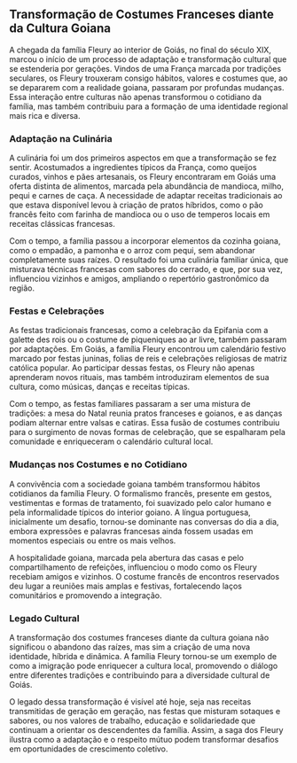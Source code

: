 ## Transformação de Costumes Franceses diante da Cultura Goiana

A chegada da família Fleury ao interior de Goiás, no final do século XIX, marcou o início de um processo de adaptação e transformação cultural que se estenderia por gerações. Vindos de uma França marcada por tradições seculares, os Fleury trouxeram consigo hábitos, valores e costumes que, ao se depararem com a realidade goiana, passaram por profundas mudanças. Essa interação entre culturas não apenas transformou o cotidiano da família, mas também contribuiu para a formação de uma identidade regional mais rica e diversa.

### Adaptação na Culinária

A culinária foi um dos primeiros aspectos em que a transformação se fez sentir. Acostumados a ingredientes típicos da França, como queijos curados, vinhos e pães artesanais, os Fleury encontraram em Goiás uma oferta distinta de alimentos, marcada pela abundância de mandioca, milho, pequi e carnes de caça. A necessidade de adaptar receitas tradicionais ao que estava disponível levou à criação de pratos híbridos, como o pão francês feito com farinha de mandioca ou o uso de temperos locais em receitas clássicas francesas.

Com o tempo, a família passou a incorporar elementos da cozinha goiana, como o empadão, a pamonha e o arroz com pequi, sem abandonar completamente suas raízes. O resultado foi uma culinária familiar única, que misturava técnicas francesas com sabores do cerrado, e que, por sua vez, influenciou vizinhos e amigos, ampliando o repertório gastronômico da região.

### Festas e Celebrações

As festas tradicionais francesas, como a celebração da Epifania com a galette des rois ou o costume de piqueniques ao ar livre, também passaram por adaptações. Em Goiás, a família Fleury encontrou um calendário festivo marcado por festas juninas, folias de reis e celebrações religiosas de matriz católica popular. Ao participar dessas festas, os Fleury não apenas aprenderam novos rituais, mas também introduziram elementos de sua cultura, como músicas, danças e receitas típicas.

Com o tempo, as festas familiares passaram a ser uma mistura de tradições: a mesa do Natal reunia pratos franceses e goianos, e as danças podiam alternar entre valsas e catiras. Essa fusão de costumes contribuiu para o surgimento de novas formas de celebração, que se espalharam pela comunidade e enriqueceram o calendário cultural local.

### Mudanças nos Costumes e no Cotidiano

A convivência com a sociedade goiana também transformou hábitos cotidianos da família Fleury. O formalismo francês, presente em gestos, vestimentas e formas de tratamento, foi suavizado pelo calor humano e pela informalidade típicos do interior goiano. A língua portuguesa, inicialmente um desafio, tornou-se dominante nas conversas do dia a dia, embora expressões e palavras francesas ainda fossem usadas em momentos especiais ou entre os mais velhos.

A hospitalidade goiana, marcada pela abertura das casas e pelo compartilhamento de refeições, influenciou o modo como os Fleury recebiam amigos e vizinhos. O costume francês de encontros reservados deu lugar a reuniões mais amplas e festivas, fortalecendo laços comunitários e promovendo a integração.

### Legado Cultural

A transformação dos costumes franceses diante da cultura goiana não significou o abandono das raízes, mas sim a criação de uma nova identidade, híbrida e dinâmica. A família Fleury tornou-se um exemplo de como a imigração pode enriquecer a cultura local, promovendo o diálogo entre diferentes tradições e contribuindo para a diversidade cultural de Goiás.

O legado dessa transformação é visível até hoje, seja nas receitas transmitidas de geração em geração, nas festas que misturam sotaques e sabores, ou nos valores de trabalho, educação e solidariedade que continuam a orientar os descendentes da família. Assim, a saga dos Fleury ilustra como a adaptação e o respeito mútuo podem transformar desafios em oportunidades de crescimento coletivo.